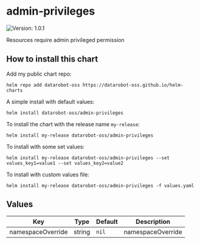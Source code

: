 # admin-privileges

![Version: 1.0.1](https://img.shields.io/badge/Version-1.0.1-informational?style=flat-square)

Resources require admin privileged permission

## How to install this chart

Add my public chart repo:

```console
helm repo add datarobot-oss https://datarobot-oss.github.io/helm-charts
```

A simple install with default values:

```console
helm install datarobot-oss/admin-privileges
```

To install the chart with the release name `my-release`:

```console
helm install my-release datarobot-oss/admin-privileges
```

To install with some set values:

```console
helm install my-release datarobot-oss/admin-privileges --set values_key1=value1 --set values_key2=value2
```

To install with custom values file:

```console
helm install my-release datarobot-oss/admin-privileges -f values.yaml
```

## Values

| Key | Type | Default | Description |
|-----|------|---------|-------------|
| namespaceOverride | string | `nil` | namespaceOverride |

